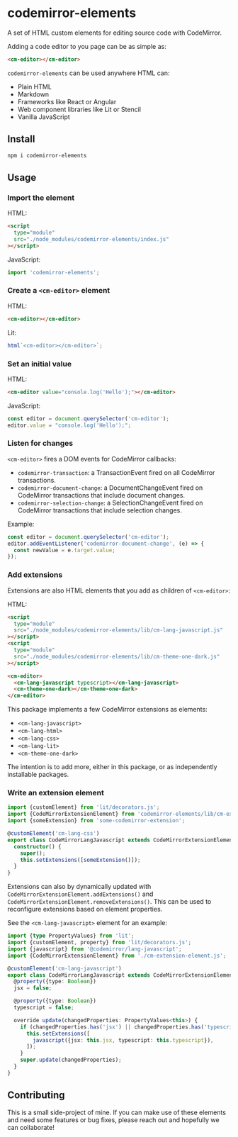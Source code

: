 # codemirror-elements

A set of HTML custom elements for editing source code with CodeMirror.

Adding a code editor to you page can be as simple as:
```html
<cm-editor></cm-editor>
```

`codemirror-elements` can be used anywhere HTML can:

- Plain HTML
- Markdown
- Frameworks like React or Angular
- Web component libraries like Lit or Stencil
- Vanilla JavaScript

## Install

```bash
npm i codemirror-elements
```

## Usage

### Import the element

HTML:

```html
<script
  type="module"
  src="./node_modules/codemirror-elements/index.js"
></script>
```

JavaScript:

```js
import 'codemirror-elements';
```

### Create a `<cm-editor>` element

HTML:

```html
<cm-editor></cm-editor>
```

Lit:

```js
html`<cm-editor></cm-editor>`;
```

### Set an initial value

HTML:

```html
<cm-editor value="console.log('Hello');"></cm-editor>
```

JavaScript:

```js
const editor = document.querySelector('cm-editor');
editor.value = "console.log('Hello');";
```

### Listen for changes

`<cm-editor>` fires a DOM events for CodeMirror callbacks:

- `codemirror-transaction`: a TransactionEvent fired on all CodeMirror
  transactions.
- `codemirror-document-change`: a DocumentChangeEvent fired on CodeMirror
  transactions that include document changes.
- `codemirror-selection-change`: a SelectionChangeEvent fired on  CodeMirror
  transactions that include selection changes.

Example:

```js
const editor = document.querySelector('cm-editor');
editor.addEventListener('codemirror-document-change', (e) => {
  const newValue = e.target.value;
});
```

### Add extensions

Extensions are also HTML elements that you add as children of `<cm-editor>`:

HTML:

```html
<script
  type="module"
  src="./node_modules/codemirror-elements/lib/cm-lang-javascript.js"
></script>
<script
  type="module"
  src="./node_modules/codemirror-elements/lib/cm-theme-one-dark.js"
></script>

<cm-editor>
  <cm-lang-javascript typescript></cm-lang-javascript>
  <cm-theme-one-dark></cm-theme-one-dark>
</cm-editor>
```

This package implements a few CodeMirror extensions as elements:

- `<cm-lang-javascript>`
- `<cm-lang-html>`
- `<cm-lang-css>`
- `<cm-lang-lit>`
- `<cm-theme-one-dark>`

The intention is to add more, either in this package, or as independently
installable packages.

### Write an extension element

```ts
import {customElement} from 'lit/decorators.js';
import {CodeMirrorExtensionElement} from 'codemirror-elements/lib/cm-extension-element.js';
import {someExtension} from 'some-codemirror-extension';

@customElement('cm-lang-css')
export class CodeMirrorLangJavascript extends CodeMirrorExtensionElement {
  constructor() {
    super();
    this.setExtensions([someExtension()]);
  }
}
```

Extensions can also by dynamically updated with
`CodeMirrorExtensionElement.addExtensions()` and
`CodeMirrorExtensionElement.removeExtensions()`. This can be used to reconfigure
extensions based on element properties.

See the `<cm-lang-javascript>` element for an example:

```ts
import {type PropertyValues} from 'lit';
import {customElement, property} from 'lit/decorators.js';
import {javascript} from '@codemirror/lang-javascript';
import {CodeMirrorExtensionElement} from './cm-extension-element.js';

@customElement('cm-lang-javascript')
export class CodeMirrorLangJavascript extends CodeMirrorExtensionElement {
  @property({type: Boolean})
  jsx = false;

  @property({type: Boolean})
  typescript = false;

  override update(changedProperties: PropertyValues<this>) {
    if (changedProperties.has('jsx') || changedProperties.has('typescript')) {
      this.setExtensions([
        javascript({jsx: this.jsx, typescript: this.typescript}),
      ]);
    }
    super.update(changedProperties);
  }
}
```

## Contributing

This is a small side-project of mine. If you can make use of these elements and
need some features or bug fixes, please reach out and hopefully we can
collaborate!
